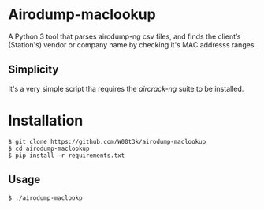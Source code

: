 # Airodump-maclookup

A Python 3 tool that parses airodump-ng csv files, and finds the client’s (Station's) vendor or company name by checking it's MAC addresss ranges.

## Simplicity

It's a very simple script tha requires the *aircrack-ng* suite to be installed. 

# Installation

    $ git clone https://github.com/W00t3k/airodump-maclookup
    $ cd airodump-maclookup
    $ pip install -r requirements.txt
  
 ## Usage
 
    $ ./airodump-maclookp
 
